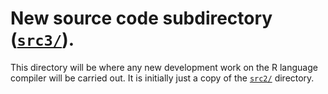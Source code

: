 # New source code subdirectory ([`src3/`](. "src3/ subdirectory")).

This directory will be where any new development work on the R language
compiler will be carried out.  It is initially just a copy of 
the [`src2/`](../src2 "src2/ directory") directory.
